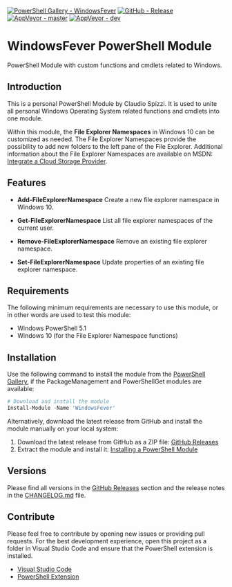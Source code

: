 [![PowerShell Gallery - WindowsFever](https://img.shields.io/badge/PowerShell_Gallery-WindowsFever-0072C6.svg)](https://www.powershellgallery.com/packages/WindowsFever)
[![GitHub - Release](https://img.shields.io/github/release/claudiospizzi/WindowsFever.svg)](https://github.com/claudiospizzi/WindowsFever/releases)
[![AppVeyor - master](https://ci.appveyor.com/api/projects/status/qy518j43ii6f1xdq/branch/master?svg=true)](https://ci.appveyor.com/project/claudiospizzi/windowsfever/branch/master)
[![AppVeyor - dev](https://ci.appveyor.com/api/projects/status/qy518j43ii6f1xdq/branch/dev?svg=true)](https://ci.appveyor.com/project/claudiospizzi/windowsfever/branch/dev)


# WindowsFever PowerShell Module

PowerShell Module with custom functions and cmdlets related to Windows.


## Introduction

This is a personal PowerShell Module by Claudio Spizzi. It is used to unite all
personal Windows Operating System related functions and cmdlets into one module.

Within this module, the **File Explorer Namespaces** in Windows 10 can be
customized as needed. The File Explorer Namespaces provide the possibility to
add new folders to the left pane of the File Explorer. Additional information
about the File Explorer Namespaces are available on MSDN: [Integrate a Cloud
Storage Provider].


## Features

* **Add-FileExplorerNamespace**
  Create a new file explorer namespace in Windows 10.

* **Get-FileExplorerNamespace**
  List all file explorer namespaces of the current user.

* **Remove-FileExplorerNamespace**
  Remove an existing file explorer namespace.

* **Set-FileExplorerNamespace**
  Update properties of an existing file explorer namespace.


## Requirements

The following minimum requirements are necessary to use this module, or in other
words are used to test this module:

* Windows PowerShell 5.1
* Windows 10 (for the File Explorer Namespace functions)


## Installation

Use the following command to install the module from the [PowerShell Gallery],
if the PackageManagement and PowerShellGet modules are available:

```powershell
# Download and install the module
Install-Module -Name 'WindowsFever'
```

Alternatively, download the latest release from GitHub and install the module
manually on your local system:
1. Download the latest release from GitHub as a ZIP file: [GitHub Releases]
2. Extract the module and install it: [Installing a PowerShell Module]


## Versions

Please find all versions in the [GitHub Releases] section and the release notes
in the [CHANGELOG.md] file.


## Contribute

Please feel free to contribute by opening new issues or providing pull requests.
For the best development experience, open this project as a folder in Visual
Studio Code and ensure that the PowerShell extension is installed.

* [Visual Studio Code]
* [PowerShell Extension]



[Integrate a Cloud Storage Provider]: https://msdn.microsoft.com/en-us/library/windows/desktop/dn889934

[PowerShell Gallery]: https://www.powershellgallery.com/packages/ScriptConfig
[GitHub Releases]: https://github.com/claudiospizzi/WindowsFever/releases
[Installing a PowerShell Module]: https://msdn.microsoft.com/en-us/library/dd878350

[CHANGELOG.md]: CHANGELOG.md

[Visual Studio Code]: https://code.visualstudio.com/
[PowerShell Extension]: https://marketplace.visualstudio.com/items?itemName=ms-vscode.PowerShell
